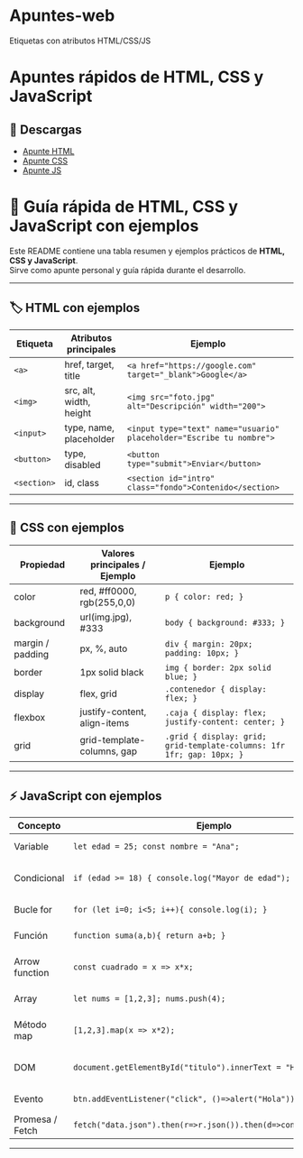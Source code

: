 # Apuntes-web
Etiquetas con atributos HTML/CSS/JS

# Apuntes rápidos de HTML, CSS y JavaScript
## 📎 Descargas
- [Apunte HTML](./apuntes/atributos_html.pdf)
- [Apunte CSS](./apuntes/atributos_css.pdf)
- [Apunte JS](./apuntes/atributos_js.pdf)

# 📘 Guía rápida de HTML, CSS y JavaScript con ejemplos

Este README contiene una tabla resumen y ejemplos prácticos de **HTML, CSS y JavaScript**.  
Sirve como apunte personal y guía rápida durante el desarrollo.

---

## 🏷️ HTML con ejemplos

| Etiqueta        | Atributos principales | Ejemplo |
|-----------------|------------------------|---------|
| `<a>`           | href, target, title    | `<a href="https://google.com" target="_blank">Google</a>` |
| `<img>`         | src, alt, width, height| `<img src="foto.jpg" alt="Descripción" width="200">` |
| `<input>`       | type, name, placeholder| `<input type="text" name="usuario" placeholder="Escribe tu nombre">` |
| `<button>`      | type, disabled         | `<button type="submit">Enviar</button>` |
| `<section>`     | id, class              | `<section id="intro" class="fondo">Contenido</section>` |

---

## 🎨 CSS con ejemplos

| Propiedad       | Valores principales / Ejemplo       | Ejemplo |
|-----------------|--------------------------------------|---------|
| color           | red, #ff0000, rgb(255,0,0)          | `p { color: red; }` |
| background      | url(img.jpg), #333                  | `body { background: #333; }` |
| margin / padding| px, %, auto                         | `div { margin: 20px; padding: 10px; }` |
| border          | 1px solid black                     | `img { border: 2px solid blue; }` |
| display         | flex, grid                          | `.contenedor { display: flex; }` |
| flexbox         | justify-content, align-items        | `.caja { display: flex; justify-content: center; }` |
| grid            | grid-template-columns, gap          | `.grid { display: grid; grid-template-columns: 1fr 1fr; gap: 10px; }` |

---

## ⚡ JavaScript con ejemplos

| Concepto        | Ejemplo | Descripción |
|-----------------|---------|-------------|
| Variable        | `let edad = 25; const nombre = "Ana";` | Guardar datos |
| Condicional     | `if (edad >= 18) { console.log("Mayor de edad"); }` | Ejecutar según condición |
| Bucle for       | `for (let i=0; i<5; i++){ console.log(i); }` | Repetición controlada |
| Función         | `function suma(a,b){ return a+b; }` | Bloque reutilizable |
| Arrow function  | `const cuadrado = x => x*x;` | Sintaxis corta de función |
| Array           | `let nums = [1,2,3]; nums.push(4);` | Lista de valores |
| Método map      | `[1,2,3].map(x => x*2);` | Operar sobre un array |
| DOM             | `document.getElementById("titulo").innerText = "Hola!";` | Cambiar HTML desde JS |
| Evento          | `btn.addEventListener("click", ()=>alert("Hola"));` | Responder a usuario |
| Promesa / Fetch | `fetch("data.json").then(r=>r.json()).then(d=>console.log(d));` | Código asincrónico |

---


